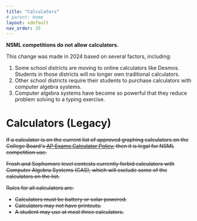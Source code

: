 ```yaml
---
title: "Calculators"
# parent: Home
layout: xdefault
nav_order: 35
---
```


**NSML competitions do not allow calculators.**

This change was made in 2024 based on several factors, including:

1. Some school districts are moving to online calculators like
   Desmos. Students in those districts will no longer own traditional
   calculators.
2. Other school districts require their students to purchase
   calculators with computer algebra systems.
3. Computer algebra systems have become so powerful that they reduce
   problem solving to a typing exercise.

# Calculators (Legacy)

~~If a calculator is on the current list of approved graphing
calculators on the College Board's [AP Exams Calculator
Policy](https://apstudents.collegeboard.org/exam-policies-guidelines/calculator-policies#list),
then it is legal for NSML competition use.~~

~~Frosh and Sophomore level contests currently forbid calculators with
Computer Algebra Systems (CAS), which will exclude some of the
calculators on the list.~~

~~Rules for all calculators are:~~

* ~~Calculators must be battery or solar powered.~~
* ~~Calculators may not have printouts.~~
* ~~A student may use at most three calculators.~~
